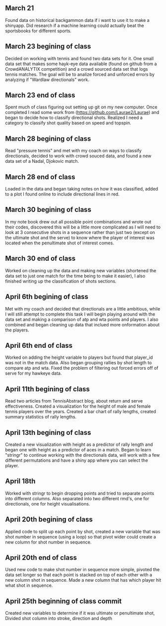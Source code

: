 ## March 21

Found data on historical backgammon data if i want to use it to make a
shinyapp. 
Did research if a machine learning could actually beat the sportsbooks for different sports.

## March 23 begining of class
Decided on working with tennis  and found two data sets for it. One small data set that makes some hayk-eye data available (found on github from a CrowdANALYTIX competition) and a crowd sourced data set that logs tennis matches. The goal will be to analize forced and unforced errors by analyzing if "Wardlaw directionals" work.

## March 23 end of class
Spent much of class figuring out setting up git on my new computer. Once completed I read some work from (https://github.com/Laurae2/Laurae) and began to decide how to classify directional shots. Realized I need a category to classify shot quality based on speed and topspin.

## March 28 begining of class
Read "pressure tennis" and met with my coach on ways to classify directionals, decided to work with crowd souced data, and found a new data set of a Nadal, Djokovic match.

## March 28 end of class
Loaded in the data and began taking notes on how it was classified, added to a plot I found online to include directional lines in red.

## March 30 begining of class
In my note book drew out all possible point combinations and wrote out their codes, discovered this will be a little more complicated as I will need to look at 3 consecutive shots in a sequence rather than just two (except on the ultimate shot and the serve) to know where the player of interest was located when the penultimate shot of interest comes.

## March 30 end of class 
Worked on cleaning up the data and making new variables (shortened the data set to just one match for the time being to make it easier), I also finished writing up the classification of shots sections.

## April 6th begining of class
Met with my coach and decided that directionals are a little ambitious, while I will still attempt to complete this task I will begin playing around with the data set and making a comparison of atp and wta points and players. I also combined and began cleaning up data that inclued more onformation about the players.

## April 6th end of class
Worked on adding the height variable to players but found that player_id was not in the match data. Also began grouping rallies by shot length to compare atp and wta. Fixed the problem of filtering out forced errors off of serve for my hawkeye data.

## April 11th begining of class
Read two articles from TennisAbstract blog, about return and serve effectiveness. Created a visualization for the height of male and female tennis players over the years. Created a bar chart of rally lengths, created summary statistics of rally lengths.

## April 13th begining of class
Created a new visualization with height as a predictor of rally length and began one with height as a predictor of aces in a match. Began to learn "stringr" to continue working with the directionals data, will work with a few different permutations and have a shiny app where you can select the player.

## April 18th
Worked with stringr to begin dropping points and tried to separate points into different columns. Also separated into two different rmd's, one for directionals, one for height visualisations.

## April 20th begining of class
Applied code to split up each point by shot, created a new variable that was shot number in sequence (using a loop) so that pivot wider could create a new column for shot number in sequence.

## April 20th end of class 
Used new code to make shot number in sequence more simple, pivoted the data set longer so that each point is stacked on top of each other with a new column shot in sequence. Made a new column that has which player hit what shot in sequence.

## April 25th beginning of class commit
Created new variables to determine if it was ultimate or penultimate shot, Divided shot column into stroke, direction and depth